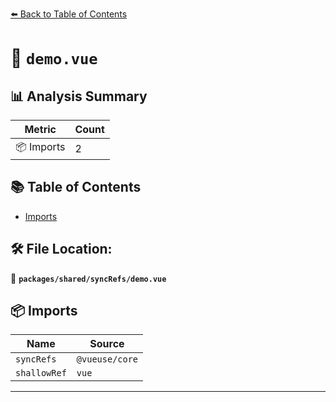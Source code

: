 [⬅️ Back to Table of Contents](../../../index.md)

# 📄 `demo.vue`

## 📊 Analysis Summary

| Metric | Count |
|--------|-------|
| 📦 Imports | 2 |

## 📚 Table of Contents

- [Imports](#imports)

## 🛠️ File Location:
📂 **`packages/shared/syncRefs/demo.vue`**

## 📦 Imports

| Name | Source |
|------|--------|
| `syncRefs` | `@vueuse/core` |
| `shallowRef` | `vue` |


---